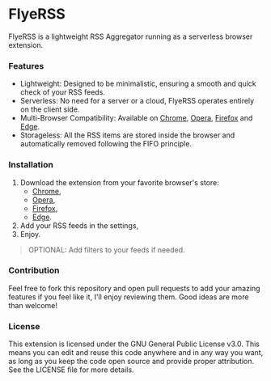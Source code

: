 # FlyeRSS

FlyeRSS is a lightweight RSS Aggregator running as a serverless browser extension.

### Features

- Lightweight: Designed to be minimalistic, ensuring a smooth and quick check of your RSS feeds.
- Serverless: No need for a server or a cloud, FlyeRSS operates entirely on the client side.
- Multi-Browser Compatibility: Available on [Chrome](https://chromewebstore.google.com/), [Opera](https://addons.opera.com/fr/extensions/), [Firefox](https://addons.mozilla.org/fr/firefox/) and [Edge](https://microsoftedge.microsoft.com/addons/Microsoft-Edge-Extensions-Home).
- Storageless: All the RSS items are stored inside the browser and automatically removed following the FIFO principle.

### Installation
1. Download the extension from your favorite browser's store:
    - [Chrome](https://chromewebstore.google.com/),
    - [Opera](https://addons.opera.com/fr/extensions/),
    - [Firefox](https://addons.mozilla.org/fr/firefox/),
    - [Edge](https://microsoftedge.microsoft.com/addons/Microsoft-Edge-Extensions-Home).
2. Add your RSS feeds in the settings,
3. Enjoy.

> OPTIONAL: Add filters to your feeds if needed.

### Contribution

Feel free to fork this repository and open pull requests to add your amazing features if you feel like it, I'll enjoy reviewing them. 
Good ideas are more than welcome!

### License

This extension is licensed under the GNU General Public License v3.0. This means you can edit and reuse this code anywhere and in any way you want, as long as you keep the code open source and provide proper attribution. 
See the LICENSE file for more details.